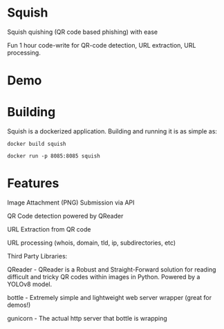 # Squish
Squish quishing (QR code based phishing) with ease

Fun 1 hour code-write for QR-code detection, URL extraction, URL processing.

# Demo


# Building

Squish is a dockerized application. Building and running it is as simple as:

`docker build squish`

`docker run -p 8085:8085 squish`

# Features

Image Attachment (PNG) Submission via API

QR Code detection powered by QReader

URL Extraction from QR code

URL processing (whois, domain, tld, ip, subdirectories, etc)


Third Party Libraries:

QReader - QReader is a Robust and Straight-Forward solution for reading difficult and tricky QR codes within images in Python. Powered by a YOLOv8 model.

bottle - Extremely simple and lightweight web server wrapper (great for demos!)

gunicorn - The actual http server that bottle is wrapping

